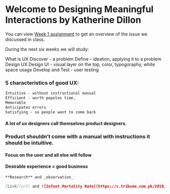 # Welcome to Designing Meaningful Interactions by Katherine Dillon

You can view [Week 1 assignment](https://docs.google.com/presentation/d/1vgpuJA4gBx7ddJbG7qAa_ueDPiDff4OaIl3Gv5FYZaU/edit#slide=id.p) to get an overview of the issue we discussed in class. 

During the next six weeks we will study:

What is UX
Discover - a problem
Define - ideation, applying it to a problem
Design UX
Design UI - visual layer on the top, color, typogoraphy, white space usage 
Develop and Test - user testing


### 5 characteristics of good UX:
```markdown
Intuitive - without instructional manual
Efficient - worth pepoles time,
Memorable
Anticipates errors
Satisfying - so people want to come back
```

#### A lot of ux designers call themselves product designers.
### Product shouldn’t come with a manual with instructions it should be intuitive. 
#### Focus on the user and all else will follow 
#### Desirable experience = good business 

```markdown
**Research** and _observation_ 

[Link](url) and ![Infant Mortality Rate](https://c.tribune.com.pk/2018/02/1639445-babies-1519112041-574-640x480.jpg)
```


